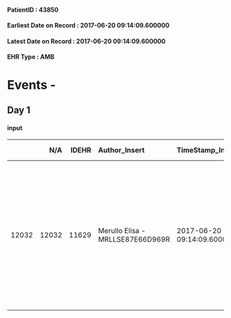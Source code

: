 
#### PatientID : 43850
#### Earliest Date on Record : 2017-06-20 09:14:09.600000
#### Latest Date on Record : 2017-06-20 09:14:09.600000
#### EHR Type : AMB

# Events - 

## Day 1

#### input
|       |    N/A |   IDEHR | Author_Insert                    | TimeStamp_Insert           | EHRType   |   PatientID |   IDDigitalSignDocument | persone_vicine   |   Unnamed: 0_x.1 |   IDANAMNESI_SOCIALE | Patient   | FamigliaAltro   | Paziente_T   | FamigliaAltro_T   |   Non_Rilevabile_x.1 | Note_Non_Rilevabile_x.1   | opt_Problemi   | Note_I                                                                                                                                                                          | ds_note_timori                                                                                                                                                           | chk_contr_sintomi   | chk_competenza                                 | opt_paziente_a   | opt_famiglia_a   | opt_adeguatezza   | ds_note_ad                                                                               | opt_paziente_solo   | ds_note_con                                                                                                              | opt_presente_assente   | Presenza_minori   | Caregiver_principale   | opt_capacita   | ds_familiari_coinv   | opt_necessario   | opt_presente   | opt_risorse_ec   | opt_paziente_psi   | opt_Ins_vol   | ds_note_prio                                                                                                               | opt_paziente_ad   | opt_caregiver_ad   | opt_esenzione   | opt_inv_civile   | Needs     | Domestic partnership   | Fragility   | opt_disponibilita_f   | opt_indennita_acc   | opt_legge   | opt_famiglia_psi   | opt_disponibilit_paz   |
|------:|-------:|--------:|:---------------------------------|:---------------------------|:----------|------------:|------------------------:|:-----------------|-----------------:|---------------------:|:----------|:----------------|:-------------|:------------------|---------------------:|:--------------------------|:---------------|:--------------------------------------------------------------------------------------------------------------------------------------------------------------------------------|:-------------------------------------------------------------------------------------------------------------------------------------------------------------------------|:--------------------|:-----------------------------------------------|:-----------------|:-----------------|:------------------|:-----------------------------------------------------------------------------------------|:--------------------|:-------------------------------------------------------------------------------------------------------------------------|:-----------------------|:------------------|:-----------------------|:---------------|:---------------------|:-----------------|:---------------|:-----------------|:-------------------|:--------------|:---------------------------------------------------------------------------------------------------------------------------|:------------------|:-------------------|:----------------|:-----------------|:----------|:-----------------------|:------------|:----------------------|:--------------------|:------------|:-------------------|:-----------------------|
| 12032 |  12032 |   11629 | Merullo Elisa - MRLLSE87E66D969R | 2017-06-20 09:14:09.600000 | AMB       |       43850 |                  788766 | N/A              |             6428 |                 4051 | Si#1      | Si#1            | Parziale#2   | Si#1              |                    0 | NR                        | No#0           | Coniuge centrato rispetto al quadro clinico e molto spaventato per la gestione a domicilio. Pz informata in parte della situazione e parzialmente anche della prognosi infausta | Il coniuge mi √® sembrato molto spaventato rispetto alla gestione del fine vita. Mi ha detto che ha paura che la moglie soffra e vorrebbe regalarle una morte dignitosa. | controllo sintomi#0 | competenza/capacit√† assistenziale caregiver#0 | Indefinite#2     | Congruenti#1     | Da valutare#2     | Il coniuge √® solo. Non ci sono parenti o amici. La sensazione di una coppia molto sola. | No#0                | La pz vive con il coniuge. Non ci sono parenti o amici che possano dare una mano rispetto alla gestione dell'assistenza. | Presente#1             | No#0              | spouse                 | Adeguato#0     | nobody               | Si#1             | No#0           | Adeguate#1       | Si#1               | No#0          | Il bisogno espresso √® a livello clinico assistenziale. Spiegato il senso delle cure palliative ed il ricovero in hospice. | Parziale#1        | Totale#2           | No#0            | No#0             | Clinici#0 | Coniuge/Convivente#0   | nessuna#0   | Da verificare#2       | No#0                | No#0        | S√¨#1              | Da verificare#2        |


